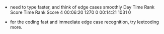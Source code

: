 - need to type faster, and think of edge cases smoothly
Day       Time  Rank  Score       Time   Rank  Score
  4   00:06:20  1270      0   00:14:21   1031      0

- for the coding fast and immediate edge case recognition, try leetcoding more.